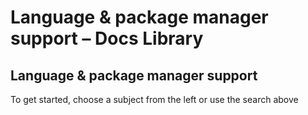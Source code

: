 # Language & package manager support – Docs Library

## Language & package manager support

To get started, choose a subject from the left or use the search above

